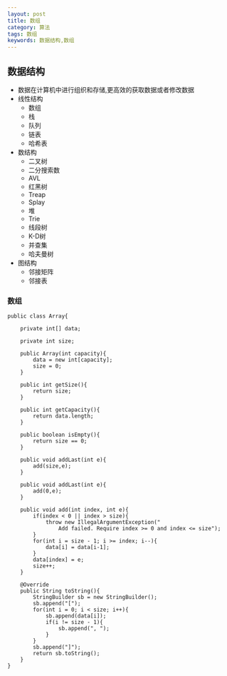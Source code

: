 ```yaml
---
layout: post
title: 数组
category: 算法
tags: 数组
keywords: 数据结构,数组
---
```

## 数据结构
* 数据在计算机中进行组织和存储,更高效的获取数据或者修改数据
* 线性结构
    * 数组
    * 栈
    * 队列
    * 链表
    * 哈希表
* 数结构
    * 二叉树
    * 二分搜索数
    * AVL
    * 红黑树
    * Treap
    * Splay
    * 堆
    * Trie
    * 线段树
    * K-D树
    * 并查集
    * 哈夫曼树
* 图结构
    * 邻接矩阵
    * 邻接表

### 数组
```
public class Array{
    
    private int[] data;

    private int size;

    public Array(int capacity){
        data = new int[capacity];
        size = 0;
    }

    public int getSize(){
        return size;
    }

    public int getCapacity(){
        return data.length;
    }

    public boolean isEmpty(){
        return size == 0;
    }

    public void addLast(int e){
        add(size,e);
    }

    public void addLast(int e){
        add(0,e);
    }

    public void add(int index, int e){
        if(index < 0 || index > size){
            throw new IllegalArgumentException("
                Add failed. Require index >= 0 and index <= size");
        }
        for(int i = size - 1; i >= index; i--){
            data[i] = data[i-1];
        }
        data[index] = e;
        size++;
    }

    @Override
    public String toString(){
        StringBuilder sb = new StringBuilder();
        sb.append("[");
        for(int i = 0; i < size; i++){
            sb.append(data[i]);
            if(i != size - 1){
                sb.append(", ");
            }
        }
        sb.append("]");
        return sb.toString();
    }
}
```
